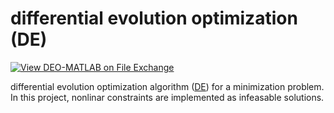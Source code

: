 # differential evolution optimization (DE)

[![View DEO-MATLAB on File Exchange](https://www.mathworks.com/matlabcentral/images/matlab-file-exchange.svg)](https://www.mathworks.com/matlabcentral/fileexchange/107030-deo-matlab)


differential evolution optimization algorithm ([DE](https://en.wikipedia.org/wiki/Differential_evolution)) for a minimization problem. In this project, nonlinar constraints are implemented as infeasable solutions.
